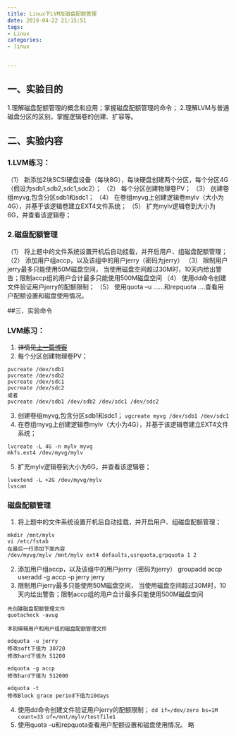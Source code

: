 ```yaml
---
title: Linux下LVM及磁盘配额管理
date: 2019-04-22 21:15:51
tags:
- Linux
categories:
- linux


---
```


## 一、实验目的
1.理解磁盘配额管理的概念和应用；掌握磁盘配额管理的命令；
2.理解LVM与普通磁盘分区的区别，掌握逻辑卷的创建、扩容等。
## 二、实验内容
### 1.LVM练习：
（1）	新添加2块SCSI硬盘设备（每块8G），每块硬盘创建两个分区，每个分区4G（假设为sdb1,sdb2,sdc1,sdc2）；
（2）	每个分区创建物理卷PV；
（3）	创建卷组myvg,包含分区sdb1和sdc1；
（4）	在卷组myvg上创建逻辑卷mylv（大小为4G），并基于该逻辑卷建立EXT4文件系统；
（5）	扩充mylv逻辑卷到大小为6G，并查看该逻辑卷；
### 2.磁盘配额管理
（1）	将上题中的文件系统设置开机后自动挂载，并开启用户、组磁盘配额管理；
（2）	添加用户组accp，以及该组中的用户jerry（密码为jerry）
（3）	限制用户jerry最多只能使用50M磁盘空间， 当使用磁盘空间超过30M时，10天内给出警告；限制accp组的用户合计最多只能使用500M磁盘空间 
（4）	使用dd命令创建文件验证用户jerry的配额限制；
（5）	使用quota –u ……和repquota ….查看用户配额设置和磁盘使用情况。

##三、实验命令
### LVM练习：
1. ~~详情见[上一篇博客](https://blog.sxz799.cyou/2019/04/15/Linux%E4%B8%8B%E7%A3%81%E7%9B%98%E5%88%86%E5%8C%BA%E6%A0%BC%E5%BC%8F%E5%8C%96/)~~
2. 每个分区创建物理卷PV；
```
pvcreate /dev/sdb1
pvcreate /dev/sdb2
pvcreate /dev/sdc1
pvcreate /dev/sdc2
或者
pvcreate /dev/sdb1 /dev/sdb2 /dev/sdc1 /dev/sdc2
```
3. 创建卷组myvg,包含分区sdb1和sdc1；
`vgcreate myvg /dev/sdb1 /dev/sdc1`
4. 在卷组myvg上创建逻辑卷mylv（大小为4G），并基于该逻辑卷建立EXT4文件系统；
```
lvcreate -L 4G -n mylv myvg
mkfs.ext4 /dev/myvg/mylv
```
5. 扩充mylv逻辑卷到大小为6G，并查看该逻辑卷；
```
lvextend -L +2G /dev/myvg/mylv
lvscan
```

### 磁盘配额管理
1. 将上题中的文件系统设置开机后自动挂载，并开启用户、组磁盘配额管理；
```
mkdir /mnt/mylv
vi /etc/fstab
在最后一行添加下面内容
/dev/myvg/mylv /mnt/mylv ext4 defaults,usrquota,grpquota 1 2
```
2. 添加用户组accp，以及该组中的用户jerry（密码为jerry）
groupadd accp
useradd -g accp -p jerry jerry
3. 限制用户jerry最多只能使用50M磁盘空间， 当使用磁盘空间超过30M时，10天内给出警告；限制accp组的用户合计最多只能使用500M磁盘空间 
```
先创建磁盘配额管理文件
quotacheck -avug

本别编辑用户和用户组的磁盘配额管理文件

edquota -u jerry
修改soft下值为 30720
修改hard下值为 51200

edquota -g accp
修改hard下值为 512000

edquota -t
修改Block grace period下值为10days

```
4. 使用dd命令创建文件验证用户jerry的配额限制；
`dd if=/dev/zero bs=1M count=33 of=/mnt/mylv/testfile1`
5. 使用quota –u和repquota查看用户配额设置和磁盘使用情况。
略




































